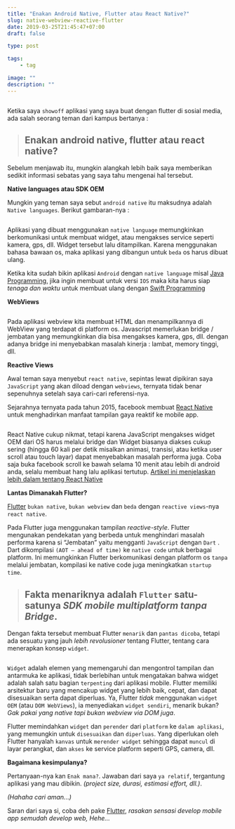 ```yaml
---
title: "Enakan Android Native, Flutter atau React Native?"
slug: native-webview-reactive-flutter
date: 2019-03-25T21:45:47+07:00
draft: false

type: post

tags:
    - tag

image: ""
description: ""
---
```


<img data-src="/img/native-webview-reactive-flutter/1.png" class="lazyload" />

Ketika saya `showoff` aplikasi yang saya buat dengan flutter di sosial media, ada salah seorang teman dari kampus bertanya :

> ## Enakan android native, flutter atau react native?

Sebelum menjawab itu, mungkin alangkah lebih baik saya memberikan sedikit informasi sebatas yang saya tahu mengenai hal tersebut.



**Native languages atau SDK OEM**

Mungkin yang teman saya sebut `android native` itu maksudnya adalah `Native languages`. Berikut gambaran-nya :

<img data-src="/img/native-webview-reactive-flutter/2.png" class="lazyload" />

Aplikasi yang dibuat menggunakan `native language` memungkinkan berkomunikasi untuk membuat widget, atau mengakses service seperti kamera, gps, dll. Widget tersebut lalu ditampilkan. Karena menggunakan bahasa bawaan os, maka aplikasi yang dibangun untuk `beda` os harus dibuat ulang. 

Ketika kita sudah bikin aplikasi `Android` dengan `native language` misal [Java Programming](https://devdocs.io/openjdk~8/), jika ingin membuat untuk versi `IOS` maka kita harus siap *tenaga dan waktu* untuk membuat ulang dengan [Swift Programming](https://developer.apple.com/swift/)

**WebViews**

<img data-src="/img/native-webview-reactive-flutter/3.png" class="lazyload" />

Pada aplikasi webview kita membuat HTML dan menampilkannya di WebView yang terdapat di platform os. Javascript memerlukan bridge / jembatan yang memungkinkan dia bisa mengakses kamera, gps, dll. dengan adanya bridge ini menyebabkan masalah kinerja : lambat, memory tinggi, dll.

**Reactive Views**

Awal teman saya menyebut `react native`, sepintas lewat dipikiran saya `JavaScript` yang akan diload dengan `webviews`, ternyata tidak benar sepenuhnya setelah saya cari-cari referensi-nya.

Sejarahnya ternyata pada tahun 2015, facebook membuat [React Native](https://facebook.github.io/react-native/) untuk menghadirkan manfaat tampilan gaya reaktif ke mobile app.

<img data-src="/img/native-webview-reactive-flutter/4.png" class="lazyload" />

React Native cukup nikmat, tetapi karena JavaScript mengakses widget OEM dari OS harus melalui bridge dan Widget biasanya diakses cukup sering (hingga 60 kali per detik misalkan animasi, transisi, atau ketika user scroll atau touch layar) dapat menyebabkan masalah performa juga. Coba saja buka facebook scroll ke bawah selama 10 menit atau lebih di android anda, selalu membuat hang lalu aplikasi tertutup. [Artikel ini menjelaskan lebih dalam tentang React Native](https://medium.com/@talkol/performance-limitations-of-react-native-and-how-to-overcome-them-947630d7f440)

**Lantas Dimanakah Flutter?**

[Flutter](https://flutter.dev/) `bukan native`, `bukan webview` dan `beda` dengan `reactive views`-nya `react native`. 

Pada Flutter juga menggunakan tampilan *reactive-style*. Flutter mengunakan pendekatan yang berbeda untuk menghindari masalah performa karena si “Jembatan” yaitu mengganti `JavaScript` dengan `Dart` . Dart dikompilasi `(AOT — ahead of time)` ke `native code` untuk berbagai platform. Ini memungkinkan Flutter berkomunikasi dengan platform os `tanpa` melalui jembatan, kompilasi ke native code juga meningkatkan `startup time`.

> ## Fakta menariknya adalah `Flutter` satu-satunya *SDK mobile multiplatform tanpa Bridge*.

Dengan fakta tersebut membuat Flutter `menarik` dan `pantas dicoba`, tetapi ada sesuatu yang jauh *lebih revolusioner* tentang Flutter, tentang cara menerapkan konsep `widget`.

<img data-src="/img/native-webview-reactive-flutter/5.png" class="lazyload" />

`Widget` adalah elemen yang memengaruhi dan mengontrol tampilan dan antarmuka ke aplikasi, tidak berlebihan untuk mengatakan bahwa widget adalah salah satu bagian `terpenting` dari aplikasi mobile. Flutter memiliki arsitektur baru yang mencakup widget yang lebih baik, cepat, dan dapat disesuaikan serta dapat diperluas. Ya, Flutter *tidak* menggunakan `widget OEM` (atau `DOM WebViews`), ia menyediakan `widget sendiri`, menarik bukan? *Gak pakai yang native tapi bukan webview via DOM juga*.

Flutter memindahkan `widget` dan `perender` dari `platform` ke `dalam aplikasi`, yang memungkin untuk `disesuaikan` dan `diperluas`. Yang diperlukan oleh Flutter hanyalah `kanvas` untuk `merender widget` sehingga dapat `muncul` di layar perangkat, dan `akses` ke service platform seperti GPS, camera, dll.

**Bagaimana kesimpulanya?**

Pertanyaan-nya kan `Enak mana?`. Jawaban dari saya `ya relatif`, tergantung aplikasi yang mau dibikin. *(project size, durasi, estimasi effort, dll.)*.

*(Hahaha cari aman...)* 

Saran dari saya si, coba deh pake [Flutter](https://flutter.dev/), *rasakan sensasi develop mobile app semudah develop web, Hehe...*